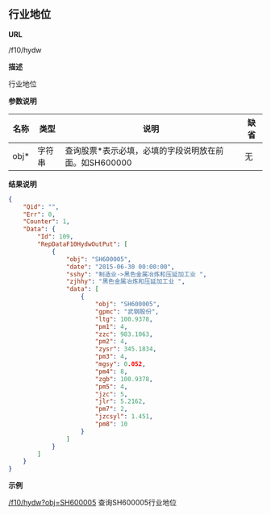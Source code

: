 
## 行业地位

**URL**

/f10/hydw

**描述**

行业地位

**参数说明**

|名称|类型|说明|缺省|
| -------- | -------- | -------- | -------- |
|obj\*|字符串|查询股票\*表示必填，必填的字段说明放在前面。如SH600000|无|


**结果说明**

```json
{
    "Qid": "",
    "Err": 0,
    "Counter": 1,
    "Data": {
        "Id": 109,
        "RepDataF10HydwOutPut": [
            {
                "obj": "SH600005",
                "date": "2015-06-30 00:00:00",
                "sshy": "制造业->黑色金属冶炼和压延加工业 ",
                "zjhhy": "黑色金属冶炼和压延加工业 ",
                "data": [
                    {
                        "obj": "SH600005",
                        "gpmc": "武钢股份",
                        "ltg": 100.9378,
                        "pm1": 4,
                        "zzc": 983.1063,
                        "pm2": 4,
                        "zysr": 345.1834,
                        "pm3": 4,
                        "mgsy": 0.052,
                        "pm4": 8,
                        "zgb": 100.9378,
                        "pm5": 4,
                        "jzc": 5,
                        "jlr": 5.2162,
                        "pm7": 2,
                        "jzcsyl": 1.451,
                        "pm8": 10
                    }
                ]
            }
        ]
    }
}
```

**示例**

[/f10/hydw?obj=SH600005]($APIHOST$/f10/hydw?obj=SH600005)
查询SH600005行业地位
